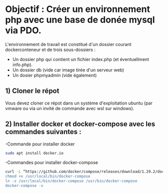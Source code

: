 # Objectif : Créer un environnement php avec une base de donée mysql via PDO.
L'environnement de travail est constitué d'un dossier courant dockerconteneur et de trois sous-dossiers :
- Un dossier php qui contient un fichier index.php (et éventuellment info.php).
- Un dossier db (vide car image tirée d'un serveur web)
- Un dosier phpmyadmin (vide également)
  
## 1) Cloner le répot 
Vous devez cloner ce répot dans un système d'exploitation  ubuntu (par vmware ou via un invité de commande avec wsl sur windows).

## 2) Installer docker et docker-compose avec les commandes suivantes :
-Commande pour installer docker 
 ```bash
sudo apt install docker.io
```
-Commandes pour installer docker-compose 
```bash
curl -L “https://github.com/docker/compose/releases/download/1.29.2/docker-compose-$(uname -s)-$(uname -m)" -o /usr/local/bin/docker-compose
chmod +x /usr/local/bin/docker-compose
ln -s /usr/local/bin/docker-compose /usr/bin/docker-compose
docker-compose -v
```


